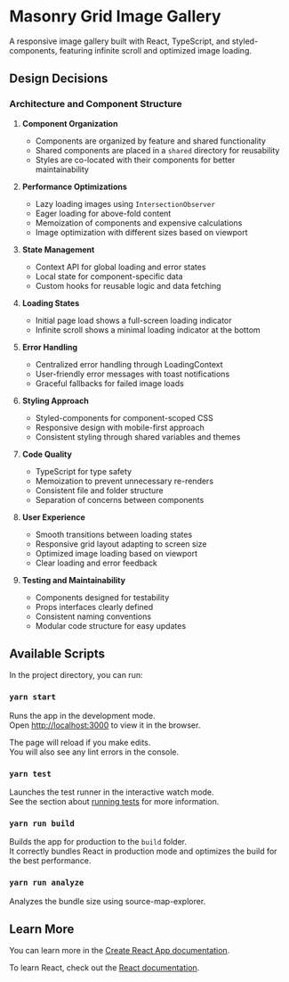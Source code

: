 # Masonry Grid Image Gallery

A responsive image gallery built with React, TypeScript, and styled-components, featuring infinite scroll and optimized image loading.

## Design Decisions

### Architecture and Component Structure

1. **Component Organization**

   - Components are organized by feature and shared functionality
   - Shared components are placed in a `shared` directory for reusability
   - Styles are co-located with their components for better maintainability

2. **Performance Optimizations**

   - Lazy loading images using `IntersectionObserver`
   - Eager loading for above-fold content
   - Memoization of components and expensive calculations
   - Image optimization with different sizes based on viewport

3. **State Management**

   - Context API for global loading and error states
   - Local state for component-specific data
   - Custom hooks for reusable logic and data fetching

4. **Loading States**

   - Initial page load shows a full-screen loading indicator
   - Infinite scroll shows a minimal loading indicator at the bottom

5. **Error Handling**

   - Centralized error handling through LoadingContext
   - User-friendly error messages with toast notifications
   - Graceful fallbacks for failed image loads

6. **Styling Approach**

   - Styled-components for component-scoped CSS
   - Responsive design with mobile-first approach
   - Consistent styling through shared variables and themes

7. **Code Quality**

   - TypeScript for type safety
   - Memoization to prevent unnecessary re-renders
   - Consistent file and folder structure
   - Separation of concerns between components

8. **User Experience**

   - Smooth transitions between loading states
   - Responsive grid layout adapting to screen size
   - Optimized image loading based on viewport
   - Clear loading and error feedback

9. **Testing and Maintainability**
   - Components designed for testability
   - Props interfaces clearly defined
   - Consistent naming conventions
   - Modular code structure for easy updates

## Available Scripts

In the project directory, you can run:

### `yarn start`

Runs the app in the development mode.\
Open [http://localhost:3000](http://localhost:3000) to view it in the browser.

The page will reload if you make edits.\
You will also see any lint errors in the console.

### `yarn test`

Launches the test runner in the interactive watch mode.\
See the section about [running tests](https://facebook.github.io/create-react-app/docs/running-tests) for more information.

### `yarn run build`

Builds the app for production to the `build` folder.\
It correctly bundles React in production mode and optimizes the build for the best performance.

### `yarn run analyze`

Analyzes the bundle size using source-map-explorer.

## Learn More

You can learn more in the [Create React App documentation](https://facebook.github.io/create-react-app/docs/getting-started).

To learn React, check out the [React documentation](https://reactjs.org/).
